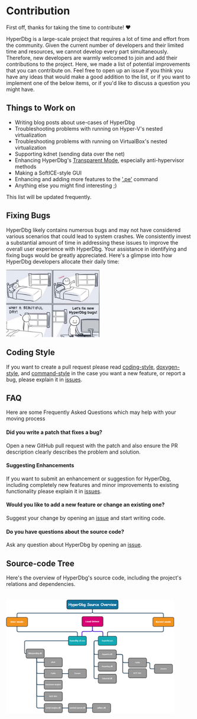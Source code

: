 # Contribution

First off, thanks for taking the time to contribute! ❤️

HyperDbg is a large-scale project that requires a lot of time and effort from the community. Given the current number of developers and their limited time and resources, we cannot develop every part simultaneously. Therefore, new developers are warmly welcomed to join and add their contributions to the project. Here, we made a list of potential improvements that you can contribute on. Feel free to open up an issue if you think you have any ideas that would make a good addition to the list, or if you want to implement one of the below items, or if you'd like to discuss a question you might have.

## Things to Work on

- Writing blog posts about use-cases of HyperDbg
- Troubleshooting problems with running on Hyper-V's nested virtualization
- Troubleshooting problems with running on VirtualBox's nested virtualization
- Supporting kdnet (sending data over the net)
- Enhancing HyperDbg's [Transparent Mode](https://docs.hyperdbg.org/using-hyperdbg/prerequisites/operation-modes#transparent-mode), especially anti-hypervisor methods
- Making a SoftICE-style GUI
- Enhancing and adding more features to the ['.pe'](https://docs.hyperdbg.org/commands/meta-commands/.pe) command
- Anything else you might find interesting ;)

This list will be updated frequently.

## Fixing Bugs

HyperDbg likely contains numerous bugs and may not have considered various scenarios that could lead to system crashes. We consistently invest a substantial amount of time in addressing these issues to improve the overall user experience with HyperDbg. Your assistance in identifying and fixing bugs would be greatly appreciated. Here's a glimpse into how HyperDbg developers allocate their daily time:

<img align="center" width="50%" height="30%" src="https://raw.githubusercontent.com/HyperDbg/graphics/master/Memes/bug-fix.jpg" alt="Fixing bugs!">

## Coding Style
If you want to create a pull request please read [coding-style](https://docs.hyperdbg.org/contribution/style-guide/coding-style), [doxygen-style](https://docs.hyperdbg.org/contribution/style-guide/doxygen-style), and [command-style](https://docs.hyperdbg.org/contribution/style-guide/command-style) in the case you want a new feature, or report a bug, please explain it in [issues](https://GitHub.com/HyperDbg/HyperDbg/issues/).

## FAQ
Here are some Frequently Asked Questions which may help with your moving process

#### Did you write a patch that fixes a bug?
Open a new GitHub pull request with the patch and also ensure the PR description clearly describes the problem and solution.

#### Suggesting Enhancements

If you want to submit an enhancement or suggestion for HyperDbg, including completely new features and minor improvements to existing functionality please explain it in [issues](https://GitHub.com/HyperDbg/HyperDbg/issues/).

#### Would you like to add a new feature or change an existing one?
Suggest your change by opening an [issue](https://GitHub.com/HyperDbg/HyperDbg/issues/) and start writing code.

#### Do you have questions about the source code?
Ask any question about HyperDbg by opening an [issue](https://GitHub.com/HyperDbg/HyperDbg/issues/).

## Source-code Tree
Here's the overview of HyperDbg's source code, including the project's relations and dependencies.
</br></br></br>
<img align="center" width="90%" height="50%" src="https://raw.githubusercontent.com/HyperDbg/graphics/master/Diagrams/source-tree/source-tree.png" alt="Source Tree">


